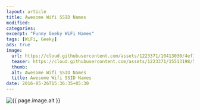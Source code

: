 ```yaml
---
layout: article
title: Awesome Wifi SSID Names
modified:
categories:
excerpt: "Funny Geeky WiFi Names"
tags: [WiFi, Geeky]
ads: true
image:
  url: https://cloud.githubusercontent.com/assets/1223371/10413030/4ef14c36-6fb9-11e5-91d7-43147cdf3c64.jpg
  teaser: https://cloud.githubusercontent.com/assets/1223371/15513198/51f3ccba-2201-11e6-8d57-e62f5534fd6c.jpg
  thumb:
  alt: Awesome Wifi SSID Names
  title: Awesome Wifi SSID Names
date: 2016-05-26T15:36:35+05:30
---
```



<img src="{{ page.image.url }}" alt="{{ page.image.alt }}" title="{{ page.image.title }}">
